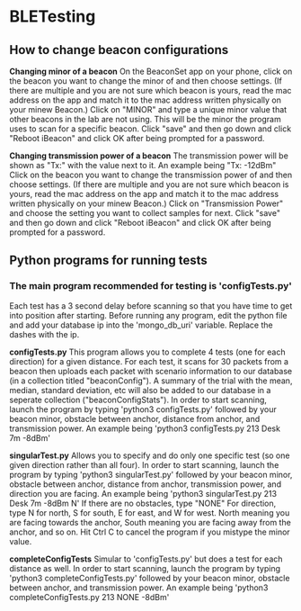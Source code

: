 # BLETesting

## How to change beacon configurations
**Changing minor of a beacon**
On the BeaconSet app on your phone, click on the beacon you want to change the minor of and then choose settings. (If there are multiple and you are not sure which beacon is yours, read the mac address on the app and match it to the mac address written physically on your minew Beacon.) Click on "MINOR" and type a unique minor value that other beacons in the lab are not using. This will be the minor the program uses to scan for a specific beacon. Click "save" and then go down and click "Reboot iBeacon" and click OK after being prompted for a password.

**Changing transmission power of a beacon**
The transmission power will be shown as "Tx:" with the value next to it. An example being "Tx: -12dBm" 
Click on the beacon you want to change the transmission power of and then choose settings. (If there are multiple and you are not sure which beacon is yours, read the mac address on the app and match it to the mac address written physically on your minew Beacon.) Click on "Transmission Power" and choose the setting you want to collect samples for next. Click "save" and then go down and click "Reboot iBeacon" and click OK after being prompted for a password.

## Python programs for running tests
### The main program recommended for testing is 'configTests.py'
Each test has a 3 second delay before scanning so that you have time to get into position after starting.
Before running any program, edit the python file and add your database ip into the 'mongo_db_uri' variable. Replace the dashes with the ip.

**configTests.py**
This program allows you to complete 4 tests (one for each direction) for a given distance.
For each test, it scans for 30 packets from a beacon then uploads each packet with scenario information to our database (in a collection titled "beaconConfig"). A summary of the trial with the mean, median, standard deviation, etc will also be added to our database in a seperate collection ("beaconConfigStats").
In order to start scanning, launch the program by typing 'python3 configTests.py' followed by your beacon minor, obstacle between anchor, distance from anchor, and transmission power. An example being 'python3 configTests.py 213 Desk 7m -8dBm'

**singularTest.py**
Allows you to specify and do only one specific test (so one given direction rather than all four).
In order to start scanning, launch the program by typing 'python3 singularTest.py' followed by your beacon minor, obstacle between anchor, distance from anchor, transmission power, and direction you are facing. An example being 'python3 singularTest.py 213 Desk 7m -8dBm N'
If there are no obstacles, type "NONE" 
For direction, type N for north, S for south, E for east, and W for west. North meaning you are facing towards the anchor, South meaning you are facing away from the anchor, and so on.
Hit Ctrl C to cancel the program if you mistype the minor value.


**completeConfigTests**
Simular to 'configTests.py' but does a test for each distance as well. In order to start scanning, launch the program by typing 'python3 completeConfigTests.py' followed by your beacon minor, obstacle between anchor, and transmission power. An example being 'python3 completeConfigTests.py 213 NONE -8dBm'
